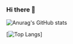 ### Hi there 👋

![Anurag's GitHub stats](https://github-readme-stats.vercel.app/api?username=rishabhkumar812&show_icons=true&theme=radical)


[![Top Langs](https://github-readme-stats.vercel.app/api/top-langs/?username=rishabhkumar812&show_icons=true&theme=radical)]
<!--
**rishabhkumar812/rishabhkumar812** is a ✨ _special_ ✨ repository because its `README.md` (this file) appears on your GitHub profile.

Here are some ideas to get you started:

- 🔭 I’m currently working on ...
- 🌱 I’m currently learning ...
- 👯 I’m looking to collaborate on ...
- 🤔 I’m looking for help with ...
- 💬 Ask me about ...
- 📫 How to reach me: ...
- 😄 Pronouns: ...
- ⚡ Fun fact: ...
-->
